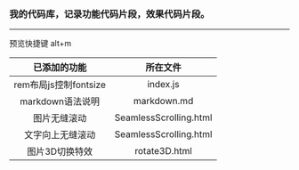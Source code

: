 ### 我的代码库，记录功能代码片段，效果代码片段。
---
预览快捷键 alt+m

已添加的功能|所在文件
:----:|:----:
rem布局js控制fontsize|index.js
markdown语法说明|markdown.md
图片无缝滚动|SeamlessScrolling.html
文字向上无缝滚动|SeamlessScrolling.html
图片3D切换特效|rotate3D.html
